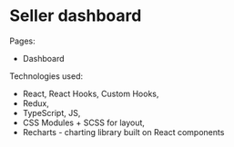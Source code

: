 # Seller dashboard

Pages:
- Dashboard

Technologies used: 
- React, React Hooks, Custom Hooks, 
- Redux,
- TypeScript, JS, 
- CSS Modules + SCSS for layout,
- Recharts - charting library built on React components